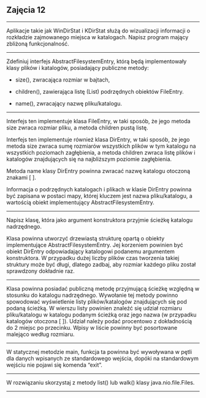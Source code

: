 ## Zajęcia 12

---

Aplikacje takie jak WinDirStat i KDirStat służą do wizualizacji informacji o rozkładzie zajmowanego miejsca w katalogach. Napisz program mający zbliżoną funkcjonalność.

---

Zdefiniuj interfejs AbstractFilesystemEntry, którą będą implementowały klasy plików i katalogów, posiadający publiczne metody:

- size(), zwracająca rozmiar w bajtach,

- children(), zawierająca listę (List<AbstractFilesystemEntry>) podrzędnych obiektów FileEntry.

- name(), zwracający nazwę pliku/katalogu.

---

Interfejs ten implementuje klasa FileEntry, w taki sposób, że jego metoda size zwraca rozmiar pliku, a metoda children pustą listę.

Interfejs ten implementuje również klasa DirEntry, w taki sposób, że jego metoda size zwraca sumę rozmiarów wszystkich plików w tym katalogu na wszystkich poziomach zagłębienia, a metoda children zwraca listę plików i katalogów znajdujących się na najbliższym poziomie zagłębienia.

Metoda name klasy DirEntry powinna zwracać nazwę katalogu otoczoną znakami [ ].

Informacja o podrzędnych katalogach i plikach w klasie DirEntry powinna być zapisana w postaci mapy, której kluczem jest nazwa pliku/katalogu, a wartością obiekt implementujący AbstractFilesystemEntry.

---

Napisz klasę, która jako argument konstruktora przyjmie ścieżkę katalogu nadrzędnego.

Klasa powinna utworzyć drzewiastą strukturę opartą o obiekty implementujące AbstractFilesystemEntry. Jej korzeniem powinien być obiekt DirEntry odpowiadający katalogowi podanemu argumentem konstruktora. W przypadku dużej liczby plików czas tworzenia takiej struktury może być długi, dlatego zadbaj, aby rozmiar każdego pliku został sprawdzony dokładnie raz.

---

Klasa powinna posiadać publiczną metodę przyjmującą ścieżkę względną w stosunku do katalogu nadrzędnego. Wywołanie tej metody powinno spowodować wyświetlenie listy plików/katalogów znajdujących się pod podaną ścieżką. W wierszu listy powinien znaleźć się udział rozmiaru pliku/katalogu w katalogu podanym ścieżką oraz jego nazwa (w przypadku katalogów otoczona [ ]). Udział należy podać procentowo z dokładnością do 2 miejsc po przecinku. Wpisy w liście powinny być posortowane malejąco według rozmiaru.

---

W statycznej metodzie main, funkcja ta powinna być wywoływana w pętli dla danych wpisanych ze standardowego wejścia, dopóki na standardowym wejściu nie pojawi się komenda “exit”.

---

W rozwiązaniu skorzystaj z metody list() lub walk() klasy java.nio.file.Files.

---
